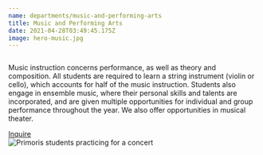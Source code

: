 ```yaml
---
name: departments/music-and-performing-arts
title: Music and Performing Arts
date: 2021-04-28T03:49:45.175Z
image: hero-music.jpg
---
```


<div class="row">
  <div class="column medium-6">
    <p>Music instruction concerns performance, as well as theory and composition. All students are required to learn a string instrument (violin or cello), which accounts for half of the music instruction. Students also engage in ensemble music, where their personal skills and talents are incorporated, and are given multiple opportunities for individual and group performance throughout the year. We also offer opportunities in musical theater.</p>
    <a href="/contact" class="button secondary" style="margin-top:20px; margin-bottom:40px">Inquire</a>
  </div>
  <div class="column medium-6">
    <img src="/img/music-2.jpg" alt="Primoris students practicing for a concert" />
  </div>
</div>

